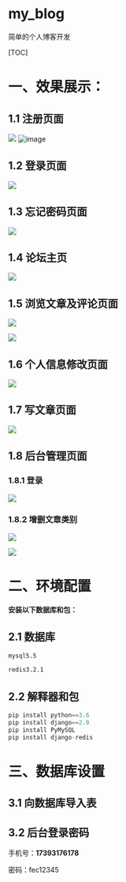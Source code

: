# my_blog
简单的个人博客开发

[TOC]



# 一、效果展示：

## 1.1 注册页面

![](../asset/1615813806(1).jpg)
![image](https://user-images.githubusercontent.com/56242720/111177978-b116d280-85e5-11eb-8cd5-3539c0ddf4e6.png)



## 1.2 登录页面

![](\asset\1615813987(1).jpg)

## 1.3 忘记密码页面

![](\asset\1615814073(1).jpg)

## 1.4 论坛主页

![](\asset\1615814218(1).jpg)

## 1.5 浏览文章及评论页面

![](\asset\1615814320(1).jpg)



![](\asset\1615814372(1).jpg)

## 1.6 个人信息修改页面

![](\asset\1615814452(1).jpg)



## 1.7 写文章页面

![](\asset\1615814585(1).jpg)

## 1.8 后台管理页面

### 1.8.1 登录

![](\asset\1615814734(1).jpg)

### 1.8.2 增删文章类别

![](\asset\1615814684(1).jpg)

![](\asset\1615814869(1).jpg)



# 二、环境配置

**安装以下数据库和包：**

## 2.1 数据库

```bash
mysql5.5

redis3.2.1
```



## 2.2 解释器和包

```python
pip install python==3.6
pip install django==2.0
pip install PyMySQL
pip install django-redis
```



# 三、数据库设置

## 3.1 向数据库导入表





## 3.2 后台登录密码

手机号：**17393176178**

密码：fec12345







